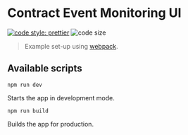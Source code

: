 # Contract Event Monitoring UI

[![code style: prettier](https://img.shields.io/badge/code_style-prettier-ff69b4.svg?style=flat-square)](https://github.com/prettier/prettier)
![code size](https://img.shields.io/github/languages/code-size/SamSteele01/contract-events-monitoring)

> Example set-up using [webpack](https://github.com/webpack/webpack).


## Available scripts

`npm run dev`

Starts the app in development mode.

`npm run build`

Builds the app for production.
